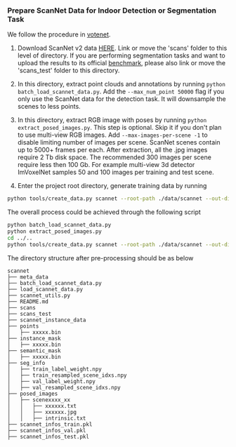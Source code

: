 ### Prepare ScanNet Data for Indoor Detection or Segmentation Task

We follow the procedure in [votenet](https://github.com/facebookresearch/votenet/).

1. Download ScanNet v2 data [HERE](https://github.com/ScanNet/ScanNet). Link or move the 'scans' folder to this level of directory. If you are performing segmentation tasks and want to upload the results to its official [benchmark](http://kaldir.vc.in.tum.de/scannet_benchmark/), please also link or move the 'scans_test' folder to this directory.

2. In this directory, extract point clouds and annotations by running `python batch_load_scannet_data.py`. Add the `--max_num_point 50000` flag if you only use the ScanNet data for the detection task. It will downsample the scenes to less points.

3. In this directory, extract RGB image with poses by running `python extract_posed_images.py`. This step is optional. Skip it if you don't plan to use multi-view RGB images. Add `--max-images-per-scene -1` to disable limiting number of images per scene. ScanNet scenes contain up to 5000+ frames per each. After extraction, all the .jpg images require 2 Tb disk space. The recommended 300 images per scene require less then 100 Gb. For example multi-view 3d detector ImVoxelNet samples 50 and 100 images per training and test scene.

4. Enter the project root directory, generate training data by running

```bash
python tools/create_data.py scannet --root-path ./data/scannet --out-dir ./data/scannet --extra-tag scannet
```

The overall process could be achieved through the following script

```bash
python batch_load_scannet_data.py
python extract_posed_images.py 
cd ../..
python tools/create_data.py scannet --root-path ./data/scannet --out-dir ./data/scannet --extra-tag scannet
```

The directory structure after pre-processing should be as below

```
scannet
├── meta_data
├── batch_load_scannet_data.py
├── load_scannet_data.py
├── scannet_utils.py
├── README.md
├── scans
├── scans_test
├── scannet_instance_data
├── points
│   ├── xxxxx.bin
├── instance_mask
│   ├── xxxxx.bin
├── semantic_mask
│   ├── xxxxx.bin
├── seg_info
│   ├── train_label_weight.npy
│   ├── train_resampled_scene_idxs.npy
│   ├── val_label_weight.npy
│   ├── val_resampled_scene_idxs.npy
├── posed_images
│   ├── scenexxxx_xx
│   │   ├── xxxxxx.txt
│   │   ├── xxxxxx.jpg
│   │   ├── intrinsic.txt
├── scannet_infos_train.pkl
├── scannet_infos_val.pkl
├── scannet_infos_test.pkl

```
